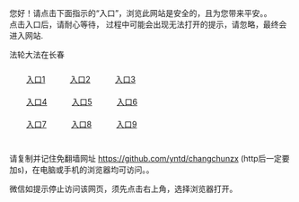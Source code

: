 您好！请点击下面指示的“入口”，浏览此网站是安全的，且为您带来平安。。 <br/>
点击入口后，请耐心等待， 过程中可能会出现无法打开的提示，请忽略，最终会进入网站. </br>

法轮大法在长春<br/>
<div style="padding:10px"><a style="margin:20px" target="_blank" href="https://d10aa4ppwqslhw.cloudfront.net/2Qpsp?yzlgno" id="ccLink1" rel="nofollow">入口1</a> <a target="_blank" style="margin:20px" href="https://d3bx7z814yy54c.cloudfront.net/2Qpsp?zzgqys" id="ccLink2" rel="nofollow">入口2</a> <a style="margin:20px" target="_blank" href="https://d3fp66ttjbma2e.cloudfront.net/2Qpsp?lpxvc" id="ccLink3" rel="nofollow">入口3</a></div>

<div style="padding:10px" ><a style="margin:20px" target="_blank" href="https://d10aa4ppwqslhw.cloudfront.net/2Qpsp?yzlgno" id="ccLink4" rel="nofollow">入口4</a> <a style="margin:20px" href="https://d3bx7z814yy54c.cloudfront.net/2Qpsp?zzgqys" target="_blank" id="ccLink5" rel="nofollow">入口5</a> <a style="margin:20px" href="https://d3fp66ttjbma2e.cloudfront.net/2Qpsp?lpxvc" target="_blank" id="ccLink6" rel="nofollow">入口6</a></div>

<div style="padding:10px"><a style="margin:20px" target="_blank" href="https://d10aa4ppwqslhw.cloudfront.net/2Qpsp?yzlgno" id="ccLink7" rel="nofollow">入口7</a> <a style="margin:20px" href="https://d3bx7z814yy54c.cloudfront.net/2Qpsp?zzgqys" target="_blank" id="ccLink8" rel="nofollow">入口8</a> <a style="margin:20px" target="_blank" href="https://d3fp66ttjbma2e.cloudfront.net/2Qpsp?lpxvc" id="ccLink9" rel="nofollow">入口9</a></div>

<br/>



请复制并记住免翻墙网址 https://github.com/yntd/changchunzx (http后一定要加s)，在电脑或手机的浏览器均可访问。。<br/>

微信如提示停止访问该网页，须先点击右上角，选择浏览器打开。
